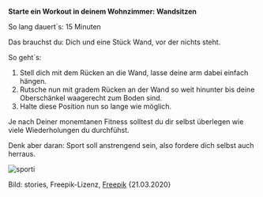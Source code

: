 **Starte ein Workout in deinem Wohnzimmer: Wandsitzen**

So lang dauert´s: 15 Minuten

Das brauchst du: Dich und eine Stück Wand, vor der nichts steht.

So geht´s: 
1. Stell dich mit dem Rücken an die Wand, lasse deine arm dabei einfach hängen.
2. Rutsche nun mit gradem Rücken an der Wand so weit hinunter bis deine Oberschänkel waagerecht zum Boden sind.
3. Halte diese Position nun so lange wie möglich.

Je nach Deiner monemtanen Fitness solltest du dir selbst überlegen wie viele Wiederholungen du durchfühst. 

Denk aber daran: Sport soll anstrengend sein, also fordere dich selbst auch herraus.

![sporti](https://image.freepik.com/vektoren-kostenlos/persoenliche-trainer-konzeptillustration_114360-1552.jpg)

Bild: stories, Freepik-Lizenz, [Freepik](https://de.freepik.com/vektoren-kostenlos/persoenliche-trainer-konzeptillustration_7182228.htm#page=4&query=sport&position=17) {21.03.2020}
